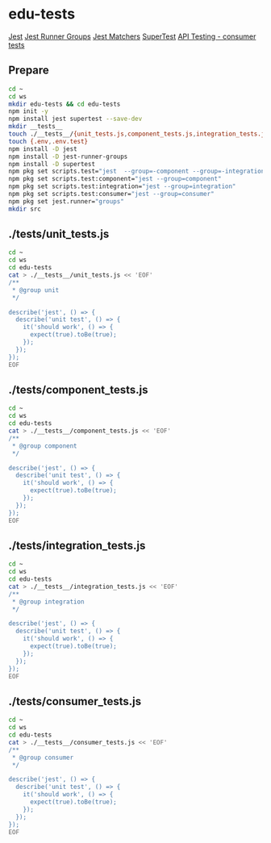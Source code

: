 # edu-tests
[Jest](https://jestjs.io/docs/getting-started)
[Jest Runner Groups](https://www.npmjs.com/package/jest-runner-groups)
[Jest Matchers](https://jestjs.io/docs/using-matchers)
[SuperTest](https://www.npmjs.com/package/supertest)
[API Testing - consumer tests](https://medium.com/@iamfaisalkhatri/api-testing-using-supertest-ea37522fa329)

## Prepare

```bash
cd ~
cd ws
mkdir edu-tests && cd edu-tests
npm init -y
npm install jest supertest --save-dev
mkdir __tests__
touch ./__tests__/{unit_tests.js,component_tests.js,integration_tests.js,consumer_tests.js}
touch {.env,.env.test}
npm install -D jest
npm install -D jest-runner-groups
npm install -D supertest
npm pkg set scripts.test="jest  --group=-component --group=-integration --group=-consumer"
npm pkg set scripts.test:component="jest --group=component"
npm pkg set scripts.test:integration="jest --group=integration"
npm pkg set scripts.test:consumer="jest --group=consumer"
npm pkg set jest.runner="groups"
mkdir src
```

## ./__tests__/unit_tests.js

```bash
cd ~
cd ws
cd edu-tests
cat > ./__tests__/unit_tests.js << 'EOF'
/**
 * @group unit
 */

describe('jest', () => {
  describe('unit test', () => {
    it('should work', () => {
      expect(true).toBe(true);
    });
  });
});
EOF
```

## ./__tests__/component_tests.js

```bash
cd ~
cd ws
cd edu-tests
cat > ./__tests__/component_tests.js << 'EOF'
/**
 * @group component
 */

describe('jest', () => {
  describe('unit test', () => {
    it('should work', () => {
      expect(true).toBe(true);
    });
  });
});
EOF
```

## ./__tests__/integration_tests.js

```bash
cd ~
cd ws
cd edu-tests
cat > ./__tests__/integration_tests.js << 'EOF'
/**
 * @group integration
 */

describe('jest', () => {
  describe('unit test', () => {
    it('should work', () => {
      expect(true).toBe(true);
    });
  });
});
EOF
```

## ./__tests__/consumer_tests.js

```bash
cd ~
cd ws
cd edu-tests
cat > ./__tests__/consumer_tests.js << 'EOF'
/**
 * @group consumer
 */

describe('jest', () => {
  describe('unit test', () => {
    it('should work', () => {
      expect(true).toBe(true);
    });
  });
});
EOF
```

